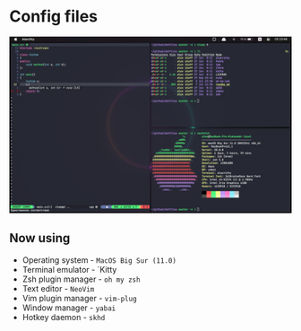 # Config files

![example](img/example.png)

## Now using

* Operating system - `MacOS Big Sur (11.0)`
* Terminal emulator - `Kitty
* Zsh plugin manager - `oh my zsh`
* Text editor - `NeoVim`
* Vim plugin manager - `vim-plug`
* Window manager - `yabai`
* Hotkey daemon - `skhd`
